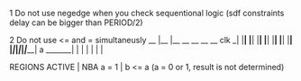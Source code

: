 1 Do not use negedge when you check sequentional logic (sdf constraints delay can be bigger than PERIOD/2)

2 Do not use <= and = simultaneusly
           __   |__   |__    __    __    __    __
 clk     _|  |__|  |__|  |__|  |__|  |__|  |__|  |__|
                |_____|_____|_____|_____|_____|_____|
 a       _______|     |     |     |     |     |     |

REGIONS
ACTIVE  | NBA
a = 1   |  b <= a        (a = 0 or 1, result is not determined)
